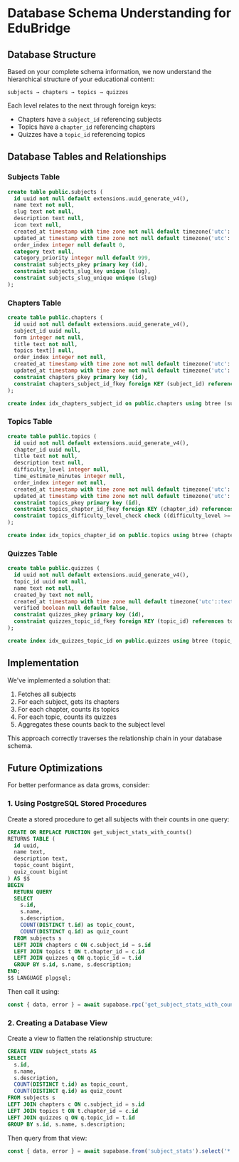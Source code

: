 # Database Schema Understanding for EduBridge

## Database Structure

Based on your complete schema information, we now understand the hierarchical structure of your educational content:

```
subjects → chapters → topics → quizzes
```

Each level relates to the next through foreign keys:

- Chapters have a `subject_id` referencing subjects
- Topics have a `chapter_id` referencing chapters
- Quizzes have a `topic_id` referencing topics

## Database Tables and Relationships

### Subjects Table

```sql
create table public.subjects (
  id uuid not null default extensions.uuid_generate_v4(),
  name text not null,
  slug text not null,
  description text null,
  icon text null,
  created_at timestamp with time zone not null default timezone('utc'::text, now()),
  updated_at timestamp with time zone not null default timezone('utc'::text, now()),
  order_index integer null default 0,
  category text null,
  category_priority integer null default 999,
  constraint subjects_pkey primary key (id),
  constraint subjects_slug_key unique (slug),
  constraint subjects_slug_unique unique (slug)
);
```

### Chapters Table

```sql
create table public.chapters (
  id uuid not null default extensions.uuid_generate_v4(),
  subject_id uuid null,
  form integer not null,
  title text not null,
  topics text[] null,
  order_index integer not null,
  created_at timestamp with time zone not null default timezone('utc'::text, now()),
  updated_at timestamp with time zone not null default timezone('utc'::text, now()),
  constraint chapters_pkey primary key (id),
  constraint chapters_subject_id_fkey foreign KEY (subject_id) references subjects (id)
);

create index idx_chapters_subject_id on public.chapters using btree (subject_id);
```

### Topics Table

```sql
create table public.topics (
  id uuid not null default extensions.uuid_generate_v4(),
  chapter_id uuid null,
  title text not null,
  description text null,
  difficulty_level integer null,
  time_estimate_minutes integer null,
  order_index integer not null,
  created_at timestamp with time zone not null default timezone('utc'::text, now()),
  updated_at timestamp with time zone not null default timezone('utc'::text, now()),
  constraint topics_pkey primary key (id),
  constraint topics_chapter_id_fkey foreign KEY (chapter_id) references chapters (id) on delete CASCADE,
  constraint topics_difficulty_level_check check ((difficulty_level >= 1) and (difficulty_level <= 5))
);

create index idx_topics_chapter_id on public.topics using btree (chapter_id);
```

### Quizzes Table

```sql
create table public.quizzes (
  id uuid not null default extensions.uuid_generate_v4(),
  topic_id uuid not null,
  name text not null,
  created_by text not null,
  created_at timestamp with time zone null default timezone('utc'::text, now()),
  verified boolean null default false,
  constraint quizzes_pkey primary key (id),
  constraint quizzes_topic_id_fkey foreign KEY (topic_id) references topics (id) on delete CASCADE
);

create index idx_quizzes_topic_id on public.quizzes using btree (topic_id);
```

## Implementation

We've implemented a solution that:

1. Fetches all subjects
2. For each subject, gets its chapters
3. For each chapter, counts its topics
4. For each topic, counts its quizzes
5. Aggregates these counts back to the subject level

This approach correctly traverses the relationship chain in your database schema.

## Future Optimizations

For better performance as data grows, consider:

### 1. Using PostgreSQL Stored Procedures

Create a stored procedure to get all subjects with their counts in one query:

```sql
CREATE OR REPLACE FUNCTION get_subject_stats_with_counts()
RETURNS TABLE (
  id uuid,
  name text,
  description text,
  topic_count bigint,
  quiz_count bigint
) AS $$
BEGIN
  RETURN QUERY
  SELECT
    s.id,
    s.name,
    s.description,
    COUNT(DISTINCT t.id) as topic_count,
    COUNT(DISTINCT q.id) as quiz_count
  FROM subjects s
  LEFT JOIN chapters c ON c.subject_id = s.id
  LEFT JOIN topics t ON t.chapter_id = c.id
  LEFT JOIN quizzes q ON q.topic_id = t.id
  GROUP BY s.id, s.name, s.description;
END;
$$ LANGUAGE plpgsql;
```

Then call it using:

```typescript
const { data, error } = await supabase.rpc('get_subject_stats_with_counts');
```

### 2. Creating a Database View

Create a view to flatten the relationship structure:

```sql
CREATE VIEW subject_stats AS
SELECT
  s.id,
  s.name,
  s.description,
  COUNT(DISTINCT t.id) as topic_count,
  COUNT(DISTINCT q.id) as quiz_count
FROM subjects s
LEFT JOIN chapters c ON c.subject_id = s.id
LEFT JOIN topics t ON t.chapter_id = c.id
LEFT JOIN quizzes q ON q.topic_id = t.id
GROUP BY s.id, s.name, s.description;
```

Then query from that view:

```typescript
const { data, error } = await supabase.from('subject_stats').select('*');
```
